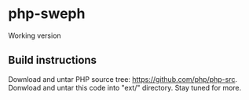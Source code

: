 # php-sweph
Working version
## Build instructions
Download and untar PHP source tree: https://github.com/php/php-src. Donwload and untar this code into "ext/" directory. Stay tuned for more.
